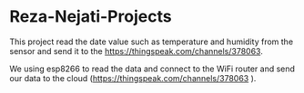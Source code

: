 # Reza-Nejati-Projects
This  project read the date value such as temperature and humidity from the sensor and send it to the https://thingspeak.com/channels/378063.

We using esp8266 to read the data and connect to the WiFi router and send our data to the cloud (https://thingspeak.com/channels/378063 ).
